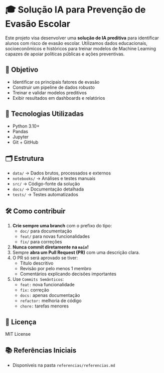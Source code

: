 # 🎓 Solução IA para Prevenção de Evasão Escolar

Este projeto visa desenvolver uma **solução de IA preditiva** para identificar alunos com risco de evasão escolar. Utilizamos dados educacionais, socioeconômicos e históricos para treinar modelos de Machine Learning capazes de apoiar políticas públicas e ações preventivas.

## 🎯 Objetivo

- Identificar os principais fatores de evasão
- Construir um pipeline de dados robusto
- Treinar e validar modelos preditivos
- Exibir resultados em dashboards e relatórios

## 🧠 Tecnologias Utilizadas

- Python 3.10+
- Pandas 
- Jupyter
- Git + GitHub

## 🗂 Estrutura

- `data/` → Dados brutos, processados e externos
- `notebooks/` → Análises e testes manuais
- `src/` → Código-fonte da solução
- `docs/` → Documentação detalhada
- `tests/` → Testes automatizados

## 🛠 Como contribuir

1. **Crie sempre uma branch** com o prefixo do tipo:
   - `doc/` para documentação
   - `feat/` para novas funcionalidades
   - `fix/` para correções
2. **Nunca commit diretamente na `main`!**
3. Sempre **abra um Pull Request (PR)** com uma descrição clara.
4. O PR só será aprovado se tiver:
   - Título descritivo
   - Revisão por pelo menos 1 membro
   - Comentários explicando decisões importantes
5. Use `Commits Semânticos`:
   - `feat:` nova funcionalidade
   - `fix:` correção
   - `docs:` apenas documentação
   - `refactor:` melhoria de código
   - `chore:` tarefas menores

## 📄 Licença

MIT License

## 📚 Referências Iniciais

- Disponíveis na pasta `referencias/referencias.md`